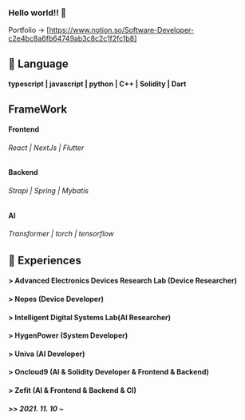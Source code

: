 ### Hello world!! 👋

Portfolio
-> [https://www.notion.so/Software-Developer-c2e4bc8a6fb64749ab3c8c2c1f2fc1b8]

## 💬 Language
#### typescript | javascript | python | C++ | Solidity | Dart

## FrameWork
#### Frontend
###### React | NextJs | Flutter

#### Backend
###### Strapi | Spring | Mybatis

#### AI
###### Transformer | torch | tensorflow

## 🔭 Experiences

#### > Advanced Electronics Devices Research Lab (Device Researcher)
#### > Nepes (Device Developer)
#### > Intelligent Digital Systems Lab(AI Researcher)
#### > HygenPower (System Developer)
#### > Univa (AI Developer)
#### > Oncloud9 (AI & Solidity Developer & Frontend & Backend)


#### > Zefit (AI & Frontend & Backend & CI)
##### >> 2021. 11. 10 ~ 
<!--
**Tak2een/Tak2een** is a ✨ _special_ ✨ repository because its `README.md` (this file) appears on your GitHub profile.

Here are some ideas to get you started:

- 🔭 I’m currently working on ...
- 🌱 I’m currently learning ...
- 👯 I’m looking to collaborate on ...
- 🤔 I’m looking for help with ...
- 💬 Ask me about ...
- 📫 How to reach me: ...
- 😄 Pronouns: ...
- ⚡ Fun fact: ...
-->
